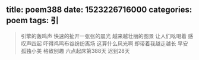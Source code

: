title: poem388
date: 1523226716000
categories: poem
tags: 引
---
> 引擎的轰鸣声
快速的扯开一张张的晨光
越来越壮丽的图景
让人们吆喝着
感叹声四起
吓得鸡鸣布谷纷纷离场
这算什么风光啊
却带着我越走越长
早安
孤独小美
格致别趣
六点起床第388天 迟到28天
